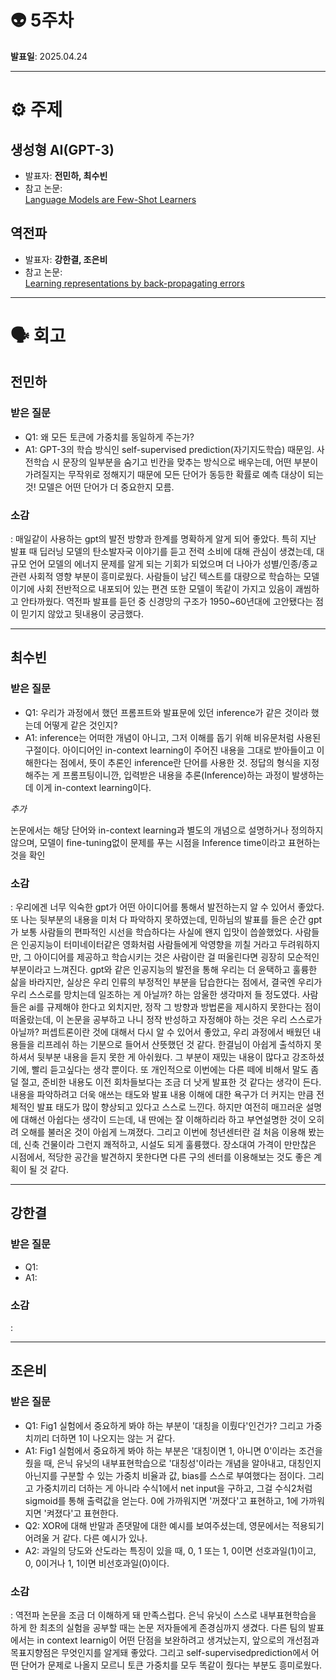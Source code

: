 # 👽 5주차

**발표일**: 2025.04.24

---

# ⚙️ 주제
## 생성형 AI(GPT-3)
- 발표자: **전민하, 최수빈**  
- 참고 논문:  
[Language Models are Few-Shot Learners](https://arxiv.org/pdf/2005.14165)

## 역전파  
- 발표자: **강한결, 조은비**  
- 참고 논문:  
[Learning representations by back-propagating errors](http://www.cs.utoronto.ca/~hinton/absps/naturebp.pdf)

---

# 🗣️ 회고
## 전민하  
### 받은 질문  
   - Q1: 왜 모든 토큰에 가중치를 동일하게 주는가?
   - A1: GPT-3의 학습 방식인 self-supervised prediction(자기지도학습) 때문임. 사전학습 시 문장의 일부분을 숨기고 빈칸을 맞추는 방식으로 배우는데, 어떤 부분이 가려질지는 무작위로 정해지기 때문에 모든 단어가 동등한 확률로 예측 대상이 되는 것! 모델은 어떤 단어가 더 중요한지 모름.

### 소감  
   : 매일같이 사용하는 gpt의 발전 방향과 한계를 명확하게 알게 되어 좋았다. 특히 지난 발표 때 딥러닝 모델의 탄소발자국 이야기를 듣고 전력 소비에 대해 관심이 생겼는데, 대규모 언어 모델의 에너지 문제를 알게 되는 기회가 되었으며 더 나아가 성별/인종/종교 관련 사회적 영향 부분이 흥미로웠다. 사람들이 남긴 텍스트를 대량으로 학습하는 모델이기에 사회 전반적으로 내포되어 있는 편견 또한 모델이 똑같이 가지고 있음이 괘씸하고 안타까웠다. 역전파 발표를 듣던 중 신경망의 구조가 1950~60년대에 고안됐다는 점이 믿기지 않았고 뒷내용이 궁금했다.
   
----

## 최수빈
### 받은 질문  
   - Q1: 우리가 과정에서 했던 프롬프트와 발표문에 있던 inference가 같은 것이라 했는데 어떻게 같은 것인지?
   - A1: inference는 어떠한 개념이 아니고, 그저 이해를 돕기 위해 비유문처럼 사용된 구절이다. 아이디어인 in-context learning이 주어진 내용을 그대로 받아들이고 이해한다는 점에서, 뜻이 추론인 inference란 단어를 사용한 것. 정답의 형식을 지정해주는 게 프롬프팅이니깐, 입력받은 내용을 추론(Inference)하는 과정이 발생하는데 이게 in-context learning이다.

*추가*

논문에서는 해당 단어와 in-context learning과 별도의 개념으로 설명하거나 정의하지 않으며, 모델이 fine-tuning없이 문제를 푸는 시점을 Inference time이라고 표현하는 것을 확인

### 소감  
   : 우리에겐 너무 익숙한 gpt가 어떤 아이디어를 통해서 발전하는지 알 수 있어서 좋았다. 또 나는 뒷부분의 내용을 미처 다 파악하지 못하였는데, 민하님의 발표를 들은 순간 gpt가 보통 사람들의 편파적인 시선을 학습하다는 사실에 왠지 입맛이 씁쓸했었다. 사람들은 인공지능이 터미네이터같은 영화처럼 사람들에게 악영향을 끼칠 거라고 두려워하지만, 그 아이디어를 제공하고 학습시키는 것은 사람이란 걸 떠올린다면 굉장히 모순적인 부분이라고 느껴진다. gpt와 같은 인공지능의 발전을 통해 우리는 더 윤택하고 훌륭한 삶을 바라지만, 실상은 우리 인류의 부정적인 부분을 답습한다는 점에서, 결국엔 우리가 우리 스스로를 망치는데 일조하는 게 아닐까? 하는 암울한 생각마저 들 정도였다. 사람들은 ai를 규제해야 한다고 외치지만, 정작 그 방향과 방법론을 제시하지 못한다는 점이 떠올랐는데, 이 논문을 공부하고 나니 정작 반성하고 자정해야 하는 것은 우리 스스로가 아닐까?
   퍼셉트론이란 것에 대해서 다시 알 수 있어서 좋았고, 우리 과정에서 배웠던 내용들을 리프레쉬 하는 기분으로 들어서 산뜻했던 것 같다. 한결님이 아쉽게 출석하지 못하셔서 뒷부분 내용을 듣지 못한 게 아쉬웠다. 그 부분이 재밌는 내용이 많다고 강조하셨기에, 빨리 듣고싶다는 생각 뿐이다.
   또 개인적으로 이번에는 다른 떼에 비해서 말도 좀 덜 절고, 준비한 내용도 이전 회차들보다는 조금 더 낫게 발표한 것 같다는 생각이 든다. 내용을 파악하려고 더욱 애쓰는 태도와 발표 내용 이해에 대한 욕구가 더 커지는 만큼 전체적인 발표 태도가 많이 향상되고 있다고 스스로 느낀다. 하지만 여전히 매끄러운 설명에 대해선 아쉽다는 생각이 드는데, 내 딴에는 잘 이해하리라 하고 부연설명한 것이 오히려 오해를 불러온 것이 아쉽게 느껴졌다.
   그리고 이번에 청년센터란 걸 처음 이용해 봤는데, 신축 건물이라 그런지 쾌적하고, 시설도 되게 훌륭했다. 장소대여 가격이 만만찮은 시점에서, 적당한 공간을 발견하지 못한다면 다른 구의 센터를 이용해보는 것도 좋은 계획이 될 것 같다. 
   
---
## 강한결
### 받은 질문  
   - Q1:
   - A1:  

### 소감  
   :   
   
---

## 조은비
### 받은 질문  
   - Q1: Fig1 실험에서 중요하게 봐야 하는 부분이 '대칭을 이뤘다'인건가? 그리고 가중치끼리 더하면 1이 나오지는 않는 거 같다.
   - A1: Fig1 실험에서 중요하게 봐야 하는 부분은 '대칭이면 1, 아니면 0'이라는 조건을 줬을 때, 은닉 유닛의 내부표현학습으로 '대칭성'이라는 개념을 알아내고, 대칭인지 아닌지를 구분할 수 있는 가중치 비율과 값, bias를 스스로 부여했다는 점이다. 그리고 가중치끼리 더하는 게 아니라 수식1에서 net input을 구하고, 그걸 수식2처럼 sigmoid를 통해 출력값을 얻는다. 0에 가까워지면 '꺼졌다'고 표현하고, 1에 가까워지면 '켜졌다'고 표현한다.
   - Q2: XOR에 대해 반말과 존댓말에 대한 예시를 보여주셨는데, 영문에서는 적용되기 어려울 거 같다. 다른 예시가 있나.
   - A2: 과일의 당도와 산도라는 특징이 있을 때, 0, 1 또는 1, 0이면 선호과일(1)이고, 0, 0이거나 1, 1이면 비선호과일(0)이다. 

### 소감  
   : 역전파 논문을 조금 더 이해하게 돼 만족스럽다. 은닉 유닛이 스스로 내부표현학습을 하게 한 최초의 실험을 공부할 때는 논문 저자들에게 존경심까지 생겼다. 다른 팀의 발표에서는 in context learnig이 어떤 단점을 보완하려고 생겨났는지, 앞으로의 개선점과 목표지향점은 무엇인지를 알게돼 좋았다. 그리고 self-supervisedprediction에서 어떤 단어가 문제로 나올지 모르니 토큰 가중치를 모두 똑같이 줬다는 부분도 흥미로웠다.  
